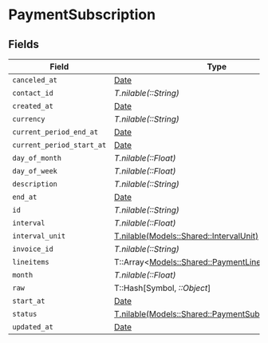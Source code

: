 # PaymentSubscription


## Fields

| Field                                                                                                    | Type                                                                                                     | Required                                                                                                 | Description                                                                                              |
| -------------------------------------------------------------------------------------------------------- | -------------------------------------------------------------------------------------------------------- | -------------------------------------------------------------------------------------------------------- | -------------------------------------------------------------------------------------------------------- |
| `canceled_at`                                                                                            | [Date](https://ruby-doc.org/stdlib-2.6.1/libdoc/date/rdoc/Date.html)                                     | :heavy_minus_sign:                                                                                       | N/A                                                                                                      |
| `contact_id`                                                                                             | *T.nilable(::String)*                                                                                    | :heavy_minus_sign:                                                                                       | N/A                                                                                                      |
| `created_at`                                                                                             | [Date](https://ruby-doc.org/stdlib-2.6.1/libdoc/date/rdoc/Date.html)                                     | :heavy_minus_sign:                                                                                       | N/A                                                                                                      |
| `currency`                                                                                               | *T.nilable(::String)*                                                                                    | :heavy_minus_sign:                                                                                       | N/A                                                                                                      |
| `current_period_end_at`                                                                                  | [Date](https://ruby-doc.org/stdlib-2.6.1/libdoc/date/rdoc/Date.html)                                     | :heavy_minus_sign:                                                                                       | N/A                                                                                                      |
| `current_period_start_at`                                                                                | [Date](https://ruby-doc.org/stdlib-2.6.1/libdoc/date/rdoc/Date.html)                                     | :heavy_minus_sign:                                                                                       | N/A                                                                                                      |
| `day_of_month`                                                                                           | *T.nilable(::Float)*                                                                                     | :heavy_minus_sign:                                                                                       | N/A                                                                                                      |
| `day_of_week`                                                                                            | *T.nilable(::Float)*                                                                                     | :heavy_minus_sign:                                                                                       | N/A                                                                                                      |
| `description`                                                                                            | *T.nilable(::String)*                                                                                    | :heavy_minus_sign:                                                                                       | N/A                                                                                                      |
| `end_at`                                                                                                 | [Date](https://ruby-doc.org/stdlib-2.6.1/libdoc/date/rdoc/Date.html)                                     | :heavy_minus_sign:                                                                                       | N/A                                                                                                      |
| `id`                                                                                                     | *T.nilable(::String)*                                                                                    | :heavy_minus_sign:                                                                                       | N/A                                                                                                      |
| `interval`                                                                                               | *T.nilable(::Float)*                                                                                     | :heavy_minus_sign:                                                                                       | N/A                                                                                                      |
| `interval_unit`                                                                                          | [T.nilable(Models::Shared::IntervalUnit)](../../models/shared/intervalunit.md)                           | :heavy_minus_sign:                                                                                       | N/A                                                                                                      |
| `invoice_id`                                                                                             | *T.nilable(::String)*                                                                                    | :heavy_minus_sign:                                                                                       | N/A                                                                                                      |
| `lineitems`                                                                                              | T::Array<[Models::Shared::PaymentLineitem](../../models/shared/paymentlineitem.md)>                      | :heavy_minus_sign:                                                                                       | N/A                                                                                                      |
| `month`                                                                                                  | *T.nilable(::Float)*                                                                                     | :heavy_minus_sign:                                                                                       | N/A                                                                                                      |
| `raw`                                                                                                    | T::Hash[Symbol, *::Object*]                                                                              | :heavy_minus_sign:                                                                                       | N/A                                                                                                      |
| `start_at`                                                                                               | [Date](https://ruby-doc.org/stdlib-2.6.1/libdoc/date/rdoc/Date.html)                                     | :heavy_minus_sign:                                                                                       | N/A                                                                                                      |
| `status`                                                                                                 | [T.nilable(Models::Shared::PaymentSubscriptionStatus)](../../models/shared/paymentsubscriptionstatus.md) | :heavy_minus_sign:                                                                                       | N/A                                                                                                      |
| `updated_at`                                                                                             | [Date](https://ruby-doc.org/stdlib-2.6.1/libdoc/date/rdoc/Date.html)                                     | :heavy_minus_sign:                                                                                       | N/A                                                                                                      |